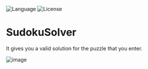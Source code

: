 ![Language](https://img.shields.io/badge/Language-Python%20-blue.svg)
![License](https://img.shields.io/badge/License-GPL&ndash;3.0%20-red.svg)

# SudokuSolver
It gives you a valid solution for the puzzle that you enter.

![image](https://user-images.githubusercontent.com/58489322/227469867-ec066beb-0edd-4355-b12f-9f6b937b6e20.png)
